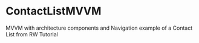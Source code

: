# ContactListMVVM
MVVM with architecture components and Navigation example of a Contact List from RW Tutorial
